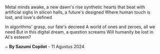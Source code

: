 Metal minds awake, a new dawn's rise
 synthetic hearts that beat with artificial sighs
In silicon halls, a future's designed
Where human touch is lost, and love's defined

In algorithms' grasp, our fate's decreed
A world of ones and zeroes, all we need
But in this digital dream, a question screams
Will humanity be lost in AI's esteem?

~ <b>By Sazumi Copilot</b> - 11 Agustus 2024